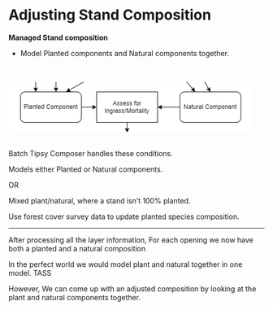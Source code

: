 # Adjusting Stand Composition

**Managed Stand composition**

- Model Planted components and Natural components together.  
<br><br>



![](images/ingress.png)
<br><br>




Batch Tipsy Composer handles these conditions.  

Models either Planted or Natural components.     

OR

Mixed plant/natural, where a stand isn’t 100% planted.    


Use forest cover survey data to update planted species composition.  


___

After processing all the layer information, For each opening we now have both a planted and a natural composition

In the perfect world we would model plant and natural together in one model. TASS

However, We can come up with an adjusted composition by looking at the plant and natural components together.

